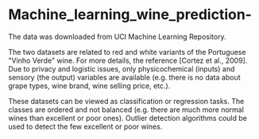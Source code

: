 # Machine_learning_wine_prediction-
The data was downloaded from UCI Machine Learning Repository.

The two datasets are related to red and white variants of the Portuguese "Vinho Verde" wine. For more details, the reference [Cortez et al., 2009]. Due to privacy and logistic issues, only physicochemical (inputs) and sensory (the output) variables are available (e.g. there is no data about grape types, wine brand, wine selling price, etc.).

These datasets can be viewed as classification or regression tasks. The classes are ordered and not balanced (e.g. there are much more normal wines than excellent or poor ones). Outlier detection algorithms could be used to detect the few excellent or poor wines.
